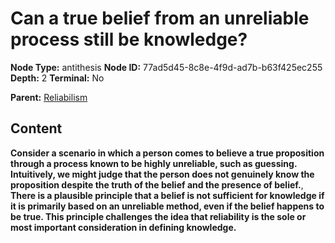 # Can a true belief from an unreliable process still be knowledge?

**Node Type:** antithesis
**Node ID:** 77ad5d45-8c8e-4f9d-ad7b-b63f425ec255
**Depth:** 2
**Terminal:** No

**Parent:** [Reliabilism](reliabilism.md)

## Content

**Consider a scenario in which a person comes to believe a true proposition through a process known to be highly unreliable, such as guessing. Intuitively, we might judge that the person does not genuinely know the proposition despite the truth of the belief and the presence of belief.**, **There is a plausible principle that a belief is not sufficient for knowledge if it is primarily based on an unreliable method, even if the belief happens to be true. This principle challenges the idea that reliability is the sole or most important consideration in defining knowledge.**
